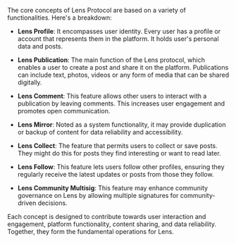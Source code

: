 The core concepts of Lens Protocol are based on a variety of functionalities. Here's a breakdown:

- **Lens Profile**: It encompasses user identity. Every user has a profile or account that represents them in the platform. It holds user's personal data and posts.
  
- **Lens Publication**: The main function of the Lens protocol, which enables a user to create a post and share it on the platform. Publications can include text, photos, videos or any form of media that can be shared digitally.
  
- **Lens Comment**: This feature allows other users to interact with a publication by leaving comments. This increases user engagement and promotes open communication.

- **Lens Mirror**: Noted as a system functionality, it may provide duplication or backup of content for data reliability and accessibility.

- **Lens Collect**: The feature that permits users to collect or save posts. They might do this for posts they find interesting or want to read later.

- **Lens Follow**: This feature lets users follow other profiles, ensuring they regularly receive the latest updates or posts from those they follow.

- **Lens Community Multisig**: This feature may enhance community governance on Lens by allowing multiple signatures for community-driven decisions.

Each concept is designed to contribute towards user interaction and engagement, platform functionality, content sharing, and data reliability. Together, they form the fundamental operations for Lens.
